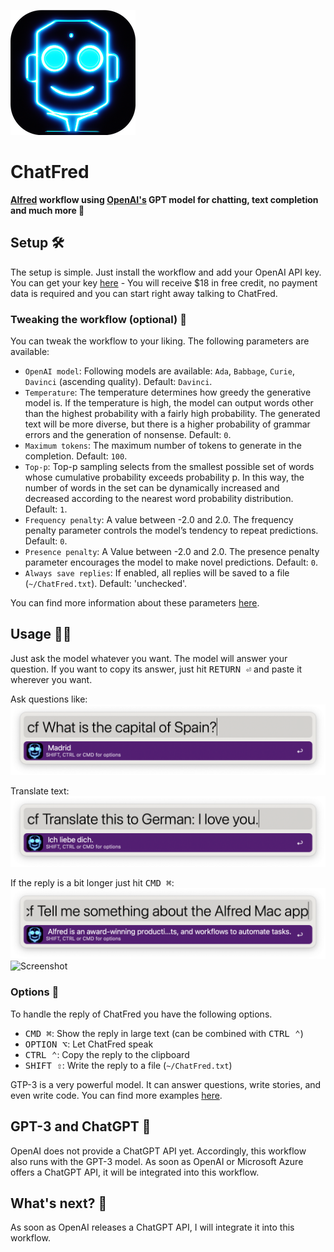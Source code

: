 ![chatfred](assets/images/chatfred.png)

# ChatFred
**[Alfred](https://www.alfredapp.com/) workflow using [OpenAI's](https://openai.com/) GPT model for chatting, text completion and much more 🤖**

## Setup 🛠️
The setup is simple. Just install the workflow and add your OpenAI API key. You can get your key [here](https://beta.openai.com/signup) - You will receive $18 in free credit, no payment data is required and you can start right away talking to ChatFred.

### Tweaking the workflow (optional) 🦾
You can tweak the workflow to your liking. The following parameters are available:
- `OpenAI model`: Following models are available: `Ada`, `Babbage`, `Curie`, `Davinci` (ascending quality). Default: `Davinci`.
- `Temperature`: The temperature determines how greedy the generative model is. If the temperature is high, the model can output words other than the highest probability with a fairly high probability. The generated text will be more diverse, but there is a higher probability of grammar errors and the generation of nonsense. Default: `0`.
- `Maximum tokens`: The maximum number of tokens to generate in the completion. Default: `100`.
- `Top-p`: Top-p sampling selects from the smallest possible set of words whose cumulative probability exceeds probability p. In this way, the number of words in the set can be dynamically increased and decreased according to the nearest word probability distribution. Default: `1`.
- `Frequency penalty`: A value between -2.0 and 2.0. The frequency penalty parameter controls the model’s tendency to repeat predictions. Default: `0`.
- `Presence penalty`: A Value between -2.0 and 2.0. The presence penalty parameter encourages the model to make novel predictions. Default: `0`.
- `Always save replies`: If enabled, all replies will be saved to a file (`~/ChatFred.txt`). Default: 'unchecked'.

 You can find more information about these parameters [here](https://platform.openai.com/docs/api-reference/completions/create).

## Usage 🧑‍💻
Just ask the model whatever you want. The model will answer your question. If you want to copy its answer, just hit <kbd>RETURN ⏎</kbd> and paste it wherever you want.

Ask questions like:
![Screenshot](assets/images/screenshot1.png)

Translate text:
![Screenshot](assets/images/screenshot2.png)

If the reply is a bit longer just hit <kbd>CMD ⌘</kbd>:
![Screenshot](assets/images/screenshot3.png)
![Screenshot](assets/images/screenshot4.png)

### Options 🤗
To handle the reply of ChatFred you have the following options.
- <kbd>CMD ⌘</kbd>: Show the reply in large text (can be combined with <kbd>CTRL ⌃</kbd>)
- <kbd>OPTION ⌥</kbd>: Let ChatFred speak
- <kbd>CTRL ⌃</kbd>: Copy the reply to the clipboard
- <kbd>SHIFT ⇧</kbd>: Write the reply to a file (`~/ChatFred.txt`)



GTP-3 is a very powerful model. It can answer questions, write stories, and even write code. You can find more examples [here](https://platform.openai.com/examples).

## GPT-3 and ChatGPT 🤖
OpenAI does not provide a ChatGPT API yet. Accordingly, this workflow also runs with the GPT-3 model. As soon as OpenAI or Microsoft Azure offers a ChatGPT API, it will be integrated into this workflow.

## What's next? 🚧
As soon as OpenAI releases a ChatGPT API, I will integrate it into this workflow.
